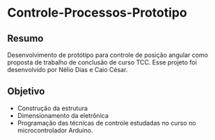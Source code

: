 # Controle-Processos-Prototipo

## Resumo
Desenvolvimento de protótipo para controle de posição angular como proposta de trabalho de conclusão de curso TCC. Esse projeto foi desenvolvido por Nélio Dias e Caio César.

## Objetivo
- Construção da estrutura
- Dimensionamento da eletrônica
- Programação das técnicas de controle estudadas no curso no microcontrolador Arduino.
